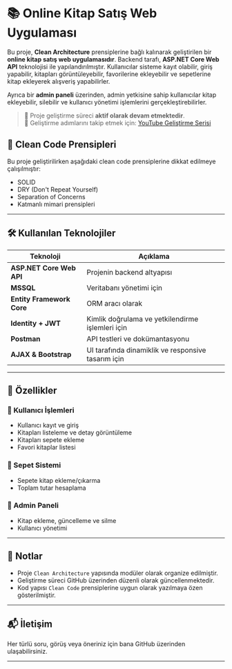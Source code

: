 # 📚 Online Kitap Satış Web Uygulaması

Bu proje, **Clean Architecture** prensiplerine bağlı kalınarak geliştirilen bir **online kitap satış web uygulamasıdır**. Backend tarafı, **ASP.NET Core Web API** teknolojisi ile yapılandırılmıştır. Kullanıcılar sisteme kayıt olabilir, giriş yapabilir, kitapları görüntüleyebilir, favorilerine ekleyebilir ve sepetlerine kitap ekleyerek alışveriş yapabilirler.

Ayrıca bir **admin paneli** üzerinden, admin yetkisine sahip kullanıcılar kitap ekleyebilir, silebilir ve kullanıcı yönetimi işlemlerini gerçekleştirebilirler.

> 🔧 Proje geliştirme süreci **aktif olarak devam etmektedir**.  
> 🎥 Geliştirme adımlarını takip etmek için: [YouTube Geliştirme Serisi](https://www.youtube.com/watch?v=HA8SWMl7-JE&list=PLowhEyrW96vYQJuMX-0lSa9IC0tuT6Cdg&index=20)

## 🧠 Clean Code Prensipleri

Bu proje geliştirilirken aşağıdaki clean code prensiplerine dikkat edilmeye çalışılmıştır:

- SOLID
- DRY (Don't Repeat Yourself)
- Separation of Concerns
- Katmanlı mimari prensipleri

---

## 🛠 Kullanılan Teknolojiler

| Teknoloji              | Açıklama                                              |
|------------------------|--------------------------------------------------------|
| **ASP.NET Core Web API** | Projenin backend altyapısı                            |
| **MSSQL**              | Veritabanı yönetimi için                              |
| **Entity Framework Core** | ORM aracı olarak                                     |
| **Identity + JWT**     | Kimlik doğrulama ve yetkilendirme işlemleri için      |
| **Postman**            | API testleri ve dokümantasyonu                        |
| **AJAX & Bootstrap**   | UI tarafında dinamiklik ve responsive tasarım için    |

---

## 🔐 Özellikler

### 👤 Kullanıcı İşlemleri
- Kullanıcı kayıt ve giriş
- Kitapları listeleme ve detay görüntüleme
- Kitapları sepete ekleme
- Favori kitaplar listesi

### 🛒 Sepet Sistemi
- Sepete kitap ekleme/çıkarma
- Toplam tutar hesaplama

### 🔐 Admin Paneli
- Kitap ekleme, güncelleme ve silme
- Kullanıcı yönetimi

---

## 📌 Notlar

- Proje `Clean Architecture` yapısında modüler olarak organize edilmiştir.
- Geliştirme süreci GitHub üzerinden düzenli olarak güncellenmektedir.
- Kod yapısı `Clean Code` prensiplerine uygun olarak yazılmaya özen gösterilmiştir.

---

## 📬 İletişim

Her türlü soru, görüş veya öneriniz için bana GitHub üzerinden ulaşabilirsiniz.

---
